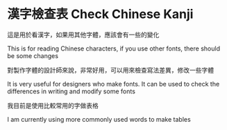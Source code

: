 # 漢字檢查表 Check Chinese Kanji
這是用於看漢字，如果用其他字體，應該會有一些的變化

This is for reading Chinese characters, if you use other fonts, there should be some changes

對製作字體的設計師來說，非常好用，可以用來檢查寫法差異，修改一些字體

It is very useful for designers who make fonts. It can be used to check the differences in writing and modify some fonts

我目前是使用比較常用的字做表格

I am currently using more commonly used words to make tables
